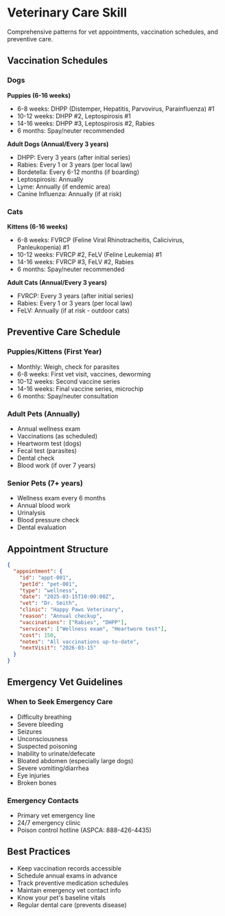 # Veterinary Care Skill

Comprehensive patterns for vet appointments, vaccination schedules, and preventive care.

## Vaccination Schedules

### Dogs

**Puppies (6-16 weeks)**
- 6-8 weeks: DHPP (Distemper, Hepatitis, Parvovirus, Parainfluenza) #1
- 10-12 weeks: DHPP #2, Leptospirosis #1
- 14-16 weeks: DHPP #3, Leptospirosis #2, Rabies
- 6 months: Spay/neuter recommended

**Adult Dogs (Annual/Every 3 years)**
- DHPP: Every 3 years (after initial series)
- Rabies: Every 1 or 3 years (per local law)
- Bordetella: Every 6-12 months (if boarding)
- Leptospirosis: Annually
- Lyme: Annually (if endemic area)
- Canine Influenza: Annually (if at risk)

### Cats

**Kittens (6-16 weeks)**
- 6-8 weeks: FVRCP (Feline Viral Rhinotracheitis, Calicivirus, Panleukopenia) #1
- 10-12 weeks: FVRCP #2, FeLV (Feline Leukemia) #1
- 14-16 weeks: FVRCP #3, FeLV #2, Rabies
- 6 months: Spay/neuter recommended

**Adult Cats (Annual/Every 3 years)**
- FVRCP: Every 3 years (after initial series)
- Rabies: Every 1 or 3 years (per local law)
- FeLV: Annually (if at risk - outdoor cats)

## Preventive Care Schedule

### Puppies/Kittens (First Year)
- Monthly: Weigh, check for parasites
- 6-8 weeks: First vet visit, vaccines, deworming
- 10-12 weeks: Second vaccine series
- 14-16 weeks: Final vaccine series, microchip
- 6 months: Spay/neuter consultation

### Adult Pets (Annually)
- Annual wellness exam
- Vaccinations (as scheduled)
- Heartworm test (dogs)
- Fecal test (parasites)
- Dental check
- Blood work (if over 7 years)

### Senior Pets (7+ years)
- Wellness exam every 6 months
- Annual blood work
- Urinalysis
- Blood pressure check
- Dental evaluation

## Appointment Structure

```json
{
  "appointment": {
    "id": "appt-001",
    "petId": "pet-001",
    "type": "wellness",
    "date": "2025-03-15T10:00:00Z",
    "vet": "Dr. Smith",
    "clinic": "Happy Paws Veterinary",
    "reason": "Annual checkup",
    "vaccinations": ["Rabies", "DHPP"],
    "services": ["Wellness exam", "Heartworm test"],
    "cost": 150,
    "notes": "All vaccinations up-to-date",
    "nextVisit": "2026-03-15"
  }
}
```

## Emergency Vet Guidelines

### When to Seek Emergency Care
- Difficulty breathing
- Severe bleeding
- Seizures
- Unconsciousness
- Suspected poisoning
- Inability to urinate/defecate
- Bloated abdomen (especially large dogs)
- Severe vomiting/diarrhea
- Eye injuries
- Broken bones

### Emergency Contacts
- Primary vet emergency line
- 24/7 emergency clinic
- Poison control hotline (ASPCA: 888-426-4435)

## Best Practices

- Keep vaccination records accessible
- Schedule annual exams in advance
- Track preventive medication schedules
- Maintain emergency vet contact info
- Know your pet's baseline vitals
- Regular dental care (prevents disease)

